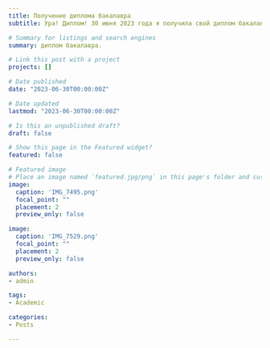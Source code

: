 ```yaml
---
title: Получение диплома бакалавра
subtitle: Ура! Диплом! 30 июня 2023 года я получила свой диплом бакалавра. Путь длинною в 4 года завершен! Впереди новые начинания и достижения!

# Summary for listings and search engines
summary: диплом бакалавра.

# Link this post with a project
projects: []

# Date published
date: "2023-06-30T00:00:00Z"

# Date updated
lastmod: "2023-06-30T00:00:00Z"

# Is this an unpublished draft?
draft: false

# Show this page in the Featured widget?
featured: false

# Featured image
# Place an image named `featured.jpg/png` in this page's folder and customize its options here.
image:
  caption: 'IMG_7495.png'
  focal_point: ""
  placement: 2
  preview_only: false

image:
  caption: 'IMG_7529.png'
  focal_point: ""
  placement: 2
  preview_only: false

authors:
- admin

tags:
- Academic

categories:
- Posts

---
```


